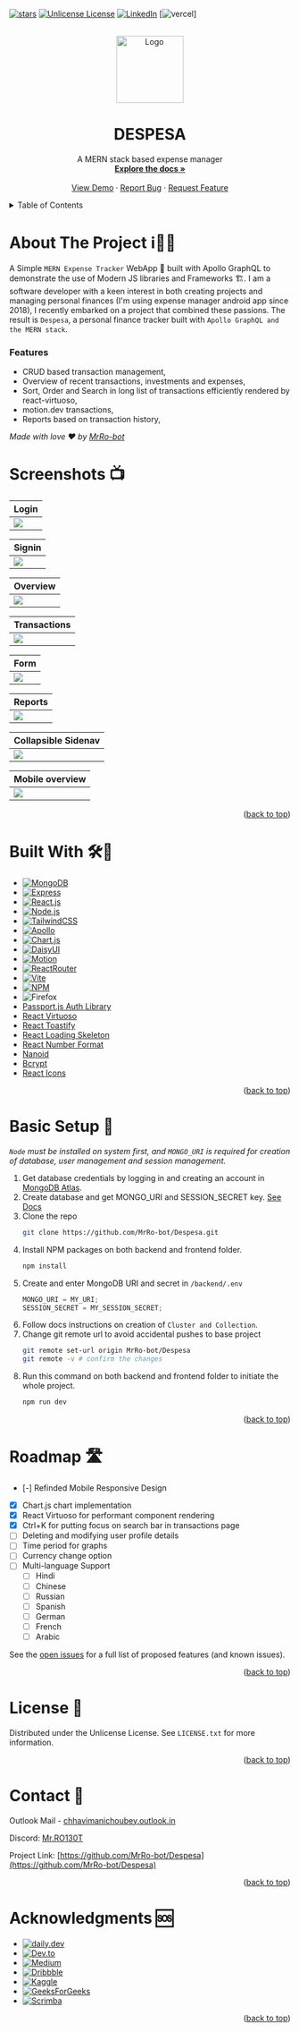 <a id="readme-top"></a>

<!-- PROJECT SHIELDS -->

[![stars]][stars-url]
[![Unlicense License][license-shield]][license-url]
[![LinkedIn][linkedin-shield]][linkedin-url]
[![vercel]]

<!-- PROJECT LOGO -->
<br />
<div align="center">
  <a href="https://github.com/MrRo-bot/Despesa">
    <img src="frontend/public/logo.svg" alt="Logo" width="120" height="120">
  </a>

  <h1 align="center">DESPESA</h3>

  <p align="center">
    A MERN stack based expense manager
    <br />
    <a href="#about-the-project"><strong>Explore the docs »</strong></a>
    <br />
    <br />
    <a href="#demo">View Demo</a>
    &middot;
    <a href="https://github.com/MrRo-bot/Despesa/issues/new?labels=bug&template=bug-report---.md">Report Bug</a>
    &middot;
    <a href="https://github.com/MrRo-bot/Despesa/issues/new?labels=enhancement&template=feature-request---.md">Request Feature</a>
  </p>
</div>

<!-- TABLE OF CONTENTS -->
<details>
  <summary>Table of Contents</summary>
  <ol>
    <li>
      <a href="#about-the-project">About The Project</a>
    </li>
    <li><a href="#screenshots">Screenshots</a></li>
    <li><a href="#build-with">Build With</a></li>
    <li><a href="#basic-setup">Basic Setup</a></li>
    <li><a href="#roadmap">Roadmap</a></li>
    <li><a href="#license">License</a></li>
    <li><a href="#contact">Contact</a></li>
    <li><a href="#acknowledgments">Acknowledgments</a></li>
  </ol>
</details>

<!-- ABOUT THE PROJECT -->

# About The Project ℹ️💁‍♂️

A Simple `MERN Expense Tracker` WebApp 📱 built with Apollo GraphQL to demonstrate the use of Modern JS libraries and Frameworks 🏗.
I am a software developer with a keen interest in both creating projects and managing personal finances (I'm using expense manager android app since 2018), I recently embarked on a project that combined these passions. The result is `Despesa`, a personal finance tracker built with `Apollo GraphQL and the MERN stack`.

### Features

- CRUD based transaction management,
- Overview of recent transactions, investments and expenses,
- Sort, Order and Search in long list of transactions efficiently rendered by react-virtuoso,
- motion.dev transactions,
- Reports based on transaction history,

_Made with love ❤️ by [MrRo-bot](https://github.com/MrRo-bot)_

<!-- SCREENSHOTS -->

# Screenshots 📺

| Login                                                                    |
| ------------------------------------------------------------------------ |
| ![](https://github.com/MrRo-bot/Despesa/blob/main/screenshots/login.png) |

| Signin                                                                    |
| ------------------------------------------------------------------------- |
| ![](https://github.com/MrRo-bot/Despesa/blob/main/screenshots/signup.png) |

| Overview                                                                    |
| --------------------------------------------------------------------------- |
| ![](https://github.com/MrRo-bot/Despesa/blob/main/screenshots/overview.png) |

| Transactions                                                                    |
| ------------------------------------------------------------------------------- |
| ![](https://github.com/MrRo-bot/Despesa/blob/main/screenshots/transactions.png) |

| Form                                                                    |
| ----------------------------------------------------------------------- |
| ![](https://github.com/MrRo-bot/Despesa/blob/main/screenshots/form.png) |

| Reports                                                                    |
| -------------------------------------------------------------------------- |
| ![](https://github.com/MrRo-bot/Despesa/blob/main/screenshots/reports.png) |

| Collapsible Sidenav                                                                   |
| ------------------------------------------------------------------------------------- |
| ![](https://github.com/MrRo-bot/Despesa/blob/main/screenshots/collapsed-side-nav.png) |

| Mobile overview                                                                |
| ------------------------------------------------------------------------------ |
| ![](https://github.com/MrRo-bot/Despesa/blob/main/screenshots/mobile-view.png) |

<p align="right">(<a href="#readme-top">back to top</a>)</p>

<!-- BUILT WITH -->

# Built With 🛠️🤖

- [![MongoDB]][MongoDB-url]
- [![Express]][Express-url]
- [![React.js]][React-url]
- [![Node.js]][Node.js-url]
- [![TailwindCSS]][TailwindCSS-url]
- [![Apollo]][Apollo-url]
- [![Chart.js]][Chart.js-url]
- [![DaisyUI]][DaisyUI-url]
- [![Motion]][Motion-url]
- [![ReactRouter]][ReactRouter-url]
- [![Vite]][Vite-url]
- [![NPM]][NPM-url]
- ![Firefox]
- [Passport.js Auth Library](https://choosealicense.com)
- [React Virtuoso](https://choosealicense.com)
- [React Toastify](https://choosealicense.com)
- [React Loading Skeleton](https://choosealicense.com)
- [React Number Format](https://choosealicense.com)
- [Nanoid](https://choosealicense.com)
- [Bcrypt](https://choosealicense.com)
- [React Icons](https://react-icons.github.io/react-icons/search)

<p align="right">(<a href="#readme-top">back to top</a>)</p>

<!-- BASIC SETUP -->

# Basic Setup 🗼

_`Node` must be installed on system first, and `MONGO_URI` is required for creation of database, user management and session management._

1. Get database credentials by logging in and creating an account in [MongoDB Atlas](https://account.mongodb.com/account/login).
2. Create database and get MONGO_URI and SESSION_SECRET key. [See Docs](https://www.mongodb.com/docs/atlas/getting-started/)
3. Clone the repo
   ```sh
   git clone https://github.com/MrRo-bot/Despesa.git
   ```
4. Install NPM packages on both backend and frontend folder.
   ```sh
   npm install
   ```
5. Create and enter MongoDB URI and secret in `/backend/.env`
   ```js
   MONGO_URI = MY_URI;
   SESSION_SECRET = MY_SESSION_SECRET;
   ```
6. Follow docs instructions on creation of `Cluster and Collection`.
7. Change git remote url to avoid accidental pushes to base project
   ```sh
   git remote set-url origin MrRo-bot/Despesa
   git remote -v # confirm the changes
   ```
8. Run this command on both backend and frontend folder to initiate the whole project.
   ```sh
   npm run dev
   ```

<p align="right">(<a href="#readme-top">back to top</a>)</p>

<!-- ROADMAP -->

# Roadmap 🛣️

- [-] Refinded Mobile Responsive Design
- [x] Chart.js chart implementation
- [x] React Virtuoso for performant component rendering
- [x] Ctrl+K for putting focus on search bar in transactions page
- [ ] Deleting and modifying user profile details
- [ ] Time period for graphs
- [ ] Currency change option
- [ ] Multi-language Support
  - [ ] Hindi
  - [ ] Chinese
  - [ ] Russian
  - [ ] Spanish
  - [ ] German
  - [ ] French
  - [ ] Arabic

See the [open issues](https://github.com/MrRo-bot/Despesa/issues) for a full list of proposed features (and known issues).

<p align="right">(<a href="#readme-top">back to top</a>)</p>

<!-- LICENSE -->

# License 🪪

Distributed under the Unlicense License. See `LICENSE.txt` for more information.

<p align="right">(<a href="#readme-top">back to top</a>)</p>

<!-- CONTACT -->

# Contact 📲

Outlook Mail - [chhavimanichoubey.outlook.in](mailto://chhavimanichoubey.outlook.in)

Discord: [Mr.RO130T](https://discordapp.com/users/434001308484239381)

Project Link: [https://github.com/MrRo-bot/Despesa](https://github.com/MrRo-bot/Despesa)

<p align="right">(<a href="#readme-top">back to top</a>)</p>

<!-- ACKNOWLEDGMENTS -->

# Acknowledgments 🆘

- [![daily.dev]][daily.dev-url]
- [![Dev.to]][Dev.to-url]
- [![Medium]][Medium-url]
- [![Dribbble]][Dribble-url]
- [![Kaggle]][Kaggle-url]
- [![GeeksForGeeks]][GeeksForGeeks-url]
- [![Scrimba]][Scrimba-url]

<p align="right">(<a href="#readme-top">back to top</a>)</p>

<!-- MARKDOWN LINKS & IMAGES -->

[Overview]: https://github.com/MrRo-bot/Despesa/blob/main/screenshots/1.png
[Overview-url]: https://
[stars]: https://img.shields.io/github/stars/MrRo-bot/Despesa?style=plastic
[stars-url]: https://github.com/MrRo-bot/Despesa
[license-shield]: https://img.shields.io/github/license/MrRo-bot/Despesa.svg?style=plastic
[license-url]: https://github.com/MrRo-bot/Despesa/blob/main/LICENSE.txt
[linkedin-shield]: https://img.shields.io/badge/-LinkedIn-black.svg?style=plastic&logo=linkedin&colorB=555
[linkedin-url]: https://linkedin.com/in/cm-ch
[product-screenshot]: images/screenshot.png
[MongoDB]: https://img.shields.io/badge/MongoDB-%234ea94b.svg?style=plastic&logo=mongodb&logoColor=white
[MongoDB-url]: https://mongodb.com/
[Express]: https://img.shields.io/badge/express.js-%23404d59.svg?style=plastic&logo=express&logoColor=%2361DAFB
[Express-url]: https://expressjs.com/
[React.js]: https://img.shields.io/badge/React-20232A?style=plastic&logo=react&logoColor=61DAFB
[React-url]: https://reactjs.org/
[Node.js]: https://img.shields.io/badge/node.js-6DA55F?style=plastic&logo=node.js&logoColor=white
[Node.js-url]: https://nodejs.org/
[TailwindCSS]: https://img.shields.io/badge/tailwindcss-%2338B2AC.svg?style=plastic&logo=tailwind-css&logoColor=white
[TailwindCSS-url]: https://tailwindcss.com/
[Apollo]: https://img.shields.io/badge/-ApolloGraphQL-311C87?style=plastic&logo=apollo-graphql
[Apollo-url]: https://apollographql.com/
[Chart.js]: https://img.shields.io/badge/chart.js-F5788D.svg?style=plastic&logo=chart.js&logoColor=white
[Chart.js-url]: https://chartjs.org/
[DaisyUI]: https://img.shields.io/badge/daisyui-5A0EF8?style=plastic&logo=daisyui&logoColor=white
[DaisyUI-url]: https://daisyui.com/
[Motion]: https://img.shields.io/badge/Framer-black?style=plastic&logo=framer&logoColor=blue
[Motion-url]: https://motion.dev/
[ReactRouter]: https://img.shields.io/badge/React_Router-CA4245?style=plastic&logo=react-router&logoColor=white
[ReactRouter-url]: https://reactrouter.com/
[Firefox]: https://img.shields.io/badge/Firefox-FF7139?style=plastic&logo=Firefox-Browser&logoColor=white
[daily.dev]: https://img.shields.io/badge/daily.dev-CE3DF3?style=plastic&logo=daily.dev&logoColor=white
[daily.dev-url]: https://daily.dev/
[Dev.to]: https://img.shields.io/badge/dev.to-0A0A0A?style=plastic&logo=dev.to&logoColor=white
[Dev.to-url]: https://dev.to/
[Dribbble]: https://img.shields.io/badge/Dribbble-EA4C89?style=plastic&logo=dribbble&logoColor=white
[Dribble-url]: https://dribbble.com/
[Kaggle]: https://img.shields.io/badge/Kaggle-035a7d?style=plastic&logo=kaggle&logoColor=white
[Kaggle-url]: https://kaggle.com/
[GeeksForGeeks]: https://img.shields.io/badge/GeeksforGeeks-gray?style=plastic&logo=geeksforgeeks&logoColor=35914c
[GeeksForGeeks-url]: https://geeksforgeeks.org/
[Scrimba]: https://img.shields.io/badge/scrimba-2B283A?style=plastic&logo=scrimba&logoColor=white
[Scrimba-url]: https://scrimba.com/
[Vite]: https://img.shields.io/badge/vite-%23646CFF.svg?style=plastic&logo=vite&logoColor=white
[Vite-url]: https://vite.dev
[NPM]: https://img.shields.io/badge/NPM-%23CB3837.svg?style=plastic&logo=npm&logoColor=white
[NPM-url]: https://npmjs.com/
[Medium]: https://img.shields.io/badge/Medium-12100E?style=plastic&logo=medium&logoColor=white
[Medium-url]: https://medium.com/

[vercel]: https://vercelbadge.vercel.app/api/[owner]/[repo]
